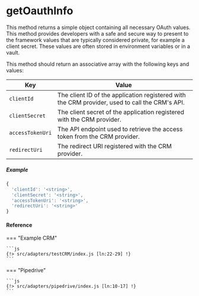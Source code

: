 # getOauthInfo

This method returns a simple object containing all necessary OAuth values. This method provides developers with a safe and secure way to present to the framework values that are typically considered private, for example a client secret. These values are often stored in environment variables or in a vault. 

This method should return an associative array with the following keys and values:

| Key              | Value                                                                                          |
|------------------|------------------------------------------------------------------------------------------------|
| `clientId`       | The client ID of the application registered with the CRM provider, used to call the CRM's API. |
| `clientSecret`   | The client secret of the application registered with the CRM provider.                         |
| `accessTokenUri` | The API endpoint used to retrieve the access token from the CRM provider.                      |
| `redirectUri`    | The redirect URI registered with the CRM provider.                                             |

##### Example

```js
{
  'clientId': '<string>',
  'clientSecret': '<string>',
  'accessTokenUri': '<string>',
  'redirectUri': '<string>'
}
```

#### Reference
=== "Example CRM"

    ```js
    {!> src/adapters/testCRM/index.js [ln:22-29] !}
	```
	
=== "Pipedrive"

	```js
    {!> src/adapters/pipedrive/index.js [ln:10-17] !}
	```

